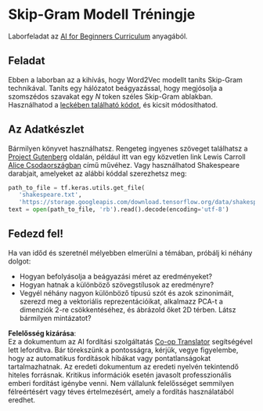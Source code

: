 <!--
CO_OP_TRANSLATOR_METADATA:
{
  "original_hash": "5130f01fdc5ebb83032b23d489027aac",
  "translation_date": "2025-08-25T21:57:49+00:00",
  "source_file": "lessons/5-NLP/15-LanguageModeling/lab/README.md",
  "language_code": "hu"
}
-->
# Skip-Gram Modell Tréningje

Laborfeladat az [AI for Beginners Curriculum](https://github.com/microsoft/ai-for-beginners) anyagából.

## Feladat

Ebben a laborban az a kihívás, hogy Word2Vec modellt taníts Skip-Gram technikával. Taníts egy hálózatot beágyazással, hogy megjósolja a szomszédos szavakat egy $N$ token széles Skip-Gram ablakban. Használhatod a [leckében található kódot](../../../../../../lessons/5-NLP/15-LanguageModeling/CBoW-TF.ipynb), és kicsit módosíthatod.

## Az Adatkészlet

Bármilyen könyvet használhatsz. Rengeteg ingyenes szöveget találhatsz a [Project Gutenberg](https://www.gutenberg.org/) oldalán, például itt van egy közvetlen link Lewis Carroll [Alice Csodaországban](https://www.gutenberg.org/files/11/11-0.txt) című művéhez. Vagy használhatod Shakespeare darabjait, amelyeket az alábbi kóddal szerezhetsz meg:

```python
path_to_file = tf.keras.utils.get_file(
   'shakespeare.txt', 
   'https://storage.googleapis.com/download.tensorflow.org/data/shakespeare.txt')
text = open(path_to_file, 'rb').read().decode(encoding='utf-8')
```

## Fedezd fel!

Ha van időd és szeretnél mélyebben elmerülni a témában, próbálj ki néhány dolgot:

* Hogyan befolyásolja a beágyazási méret az eredményeket?
* Hogyan hatnak a különböző szövegstílusok az eredményre?
* Vegyél néhány nagyon különböző típusú szót és azok szinonimáit, szerezd meg a vektoriális reprezentációikat, alkalmazz PCA-t a dimenziók 2-re csökkentéséhez, és ábrázold őket 2D térben. Látsz bármilyen mintázatot?

**Felelősség kizárása**:  
Ez a dokumentum az AI fordítási szolgáltatás [Co-op Translator](https://github.com/Azure/co-op-translator) segítségével lett lefordítva. Bár törekszünk a pontosságra, kérjük, vegye figyelembe, hogy az automatikus fordítások hibákat vagy pontatlanságokat tartalmazhatnak. Az eredeti dokumentum az eredeti nyelvén tekintendő hiteles forrásnak. Kritikus információk esetén javasolt professzionális emberi fordítást igénybe venni. Nem vállalunk felelősséget semmilyen félreértésért vagy téves értelmezésért, amely a fordítás használatából eredhet.